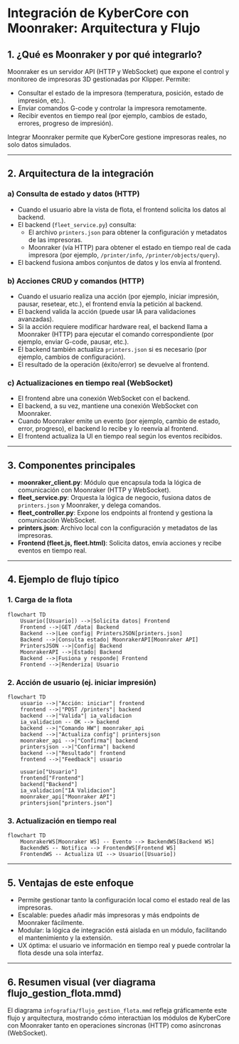 # Integración de KyberCore con Moonraker: Arquitectura y Flujo

## 1. ¿Qué es Moonraker y por qué integrarlo?

Moonraker es un servidor API (HTTP y WebSocket) que expone el control y monitoreo de impresoras 3D gestionadas por Klipper. Permite:
- Consultar el estado de la impresora (temperatura, posición, estado de impresión, etc.).
- Enviar comandos G-code y controlar la impresora remotamente.
- Recibir eventos en tiempo real (por ejemplo, cambios de estado, errores, progreso de impresión).

Integrar Moonraker permite que KyberCore gestione impresoras reales, no solo datos simulados.

---

## 2. Arquitectura de la integración

### a) Consulta de estado y datos (HTTP)
- Cuando el usuario abre la vista de flota, el frontend solicita los datos al backend.
- El backend (`fleet_service.py`) consulta:
  - El archivo `printers.json` para obtener la configuración y metadatos de las impresoras.
  - Moonraker (vía HTTP) para obtener el estado en tiempo real de cada impresora (por ejemplo, `/printer/info`, `/printer/objects/query`).
- El backend fusiona ambos conjuntos de datos y los envía al frontend.

### b) Acciones CRUD y comandos (HTTP)
- Cuando el usuario realiza una acción (por ejemplo, iniciar impresión, pausar, resetear, etc.), el frontend envía la petición al backend.
- El backend valida la acción (puede usar IA para validaciones avanzadas).
- Si la acción requiere modificar hardware real, el backend llama a Moonraker (HTTP) para ejecutar el comando correspondiente (por ejemplo, enviar G-code, pausar, etc.).
- El backend también actualiza `printers.json` si es necesario (por ejemplo, cambios de configuración).
- El resultado de la operación (éxito/error) se devuelve al frontend.

### c) Actualizaciones en tiempo real (WebSocket)
- El frontend abre una conexión WebSocket con el backend.
- El backend, a su vez, mantiene una conexión WebSocket con Moonraker.
- Cuando Moonraker emite un evento (por ejemplo, cambio de estado, error, progreso), el backend lo recibe y lo reenvía al frontend.
- El frontend actualiza la UI en tiempo real según los eventos recibidos.

---

## 3. Componentes principales

- **moonraker_client.py**: Módulo que encapsula toda la lógica de comunicación con Moonraker (HTTP y WebSocket).
- **fleet_service.py**: Orquesta la lógica de negocio, fusiona datos de `printers.json` y Moonraker, y delega comandos.
- **fleet_controller.py**: Expone los endpoints al frontend y gestiona la comunicación WebSocket.
- **printers.json**: Archivo local con la configuración y metadatos de las impresoras.
- **Frontend (fleet.js, fleet.html)**: Solicita datos, envía acciones y recibe eventos en tiempo real.

---


## 4. Ejemplo de flujo típico

### 1. Carga de la flota

```mermaid
flowchart TD
    Usuario([Usuario]) -->|Solicita datos| Frontend
    Frontend -->|GET /data| Backend
    Backend -->|Lee config| PrintersJSON[printers.json]
    Backend -->|Consulta estado| MoonrakerAPI[Moonraker API]
    PrintersJSON -->|Config| Backend
    MoonrakerAPI -->|Estado| Backend
    Backend -->|Fusiona y responde| Frontend
    Frontend -->|Renderiza| Usuario
```

### 2. Acción de usuario (ej. iniciar impresión)

```mermaid
flowchart TD
    usuario -->|"Acción: iniciar"| frontend
    frontend -->|"POST /printers"| backend
    backend -->|"Valida"| ia_validacion
    ia_validacion -- OK --> backend
    backend -->|"Comando HW"| moonraker_api
    backend -->|"Actualiza config"| printersjson
    moonraker_api -->|"Confirma"| backend
    printersjson -->|"Confirma"| backend
    backend -->|"Resultado"| frontend
    frontend -->|"Feedback"| usuario

    usuario["Usuario"]
    frontend["Frontend"]
    backend["Backend"]
    ia_validacion["IA Validacion"]
    moonraker_api["Moonraker API"]
    printersjson["printers.json"]
```

### 3. Actualización en tiempo real

```mermaid
flowchart TD
    MoonrakerWS[Moonraker WS] -- Evento --> BackendWS[Backend WS]
    BackendWS -- Notifica --> FrontendWS[Frontend WS]
    FrontendWS -- Actualiza UI --> Usuario([Usuario])
```

---

## 5. Ventajas de este enfoque

- Permite gestionar tanto la configuración local como el estado real de las impresoras.
- Escalable: puedes añadir más impresoras y más endpoints de Moonraker fácilmente.
- Modular: la lógica de integración está aislada en un módulo, facilitando el mantenimiento y la extensión.
- UX óptima: el usuario ve información en tiempo real y puede controlar la flota desde una sola interfaz.

---

## 6. Resumen visual (ver diagrama flujo_gestion_flota.mmd)

El diagrama `infografia/flujo_gestion_flota.mmd` refleja gráficamente este flujo y arquitectura, mostrando cómo interactúan los módulos de KyberCore con Moonraker tanto en operaciones síncronas (HTTP) como asíncronas (WebSocket).
